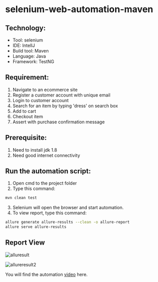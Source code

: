 # selenium-web-automation-maven

## Technology:
- Tool: selenium
- IDE: IntelIJ
- Build tool: Maven
- Language: Java
- Framework: TestNG

## Requirement:
1. Navigate to an ecommerce site
2. Register a customer account with unique email
3. Login to customer account
4. Search for an item by typing 'dress' on search box
5. Add to cart
6. Checkout item
7. Assert with purchase confirmation message

## Prerequisite:
1. Need to install jdk 1.8
2. Need good internet connectivity

## Run the automation script:
1. Open cmd to the project folder
2. Type this command:

```sh
mvn clean test
```
3. Selenium will open the browser and start automation.
4. To view report, type this command:
```sh
allure generate allure-results --clean -o allure-report
allure serve allure-results
```
## Report View
![alluresult](https://user-images.githubusercontent.com/48891202/85248067-9c037d80-b471-11ea-9df2-662cb4f93db7.png)

![allureresult2](https://user-images.githubusercontent.com/48891202/85248095-af164d80-b471-11ea-9c93-dbb4a6199b7b.png)

You will find the automation <a href="https://youtu.be/VzlgCcbHZWU" target="_blank">video</a> here.
